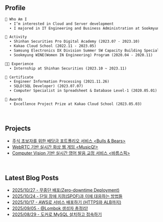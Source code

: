 <h2>  Profile  </h2>

```markdown
🌱 Who Am I
  ∙ I’m interested in Cloud and Server development
  ∙ I majored in IT Engineering and Business Administration at Sookmyung Women's University

📘 Activity
  ∙ Shinhan Securities Pro Digital Academy (2023.07 - 2023.10)
  ∙ Kakao Cloud School (2022.11 - 2023.05)
  ∙ Samsung Electronics DX Division Summer SW Capacity Building Special Lecture (2022.07 - 2022.08)
  ∙ Sookmyung WINE(Women IN Engineering) Program (2020.04 - 2020.11)

👩‍💻 Experience
  ∙ Internship at Shinhan Securities (2023.10 ~ 2023.11)

📜 Certificate
  ∙ Engineer Information Processing (2021.11.26)
  ∙ SQLD(SQL Developer) (2023.07.07)
  ∙ Computer Specialist in Spreadsheet & Database Level-1 (2020.05.01)

🏅 Awards
  ∙ Excellence Project Prize at Kakao Cloud School (2023.05.03)
```
<br>

<h2>  Projects  </h2>

- [주식 초보자를 위한 배당금 포트폴리오 서비스 <Bulls & Bears>](https://github.com/bulls-and-bears)
- [WebRTC 기반 실시간 화상 웹 게임 <MusicQ!>](https://github.com/Dream-Kakao)
- [Computer Vision 기반 실시간 영어 발음 교정 서비스 <바름스픽>](https://github.com/Barum-Speak/barumLipNet)

<br>

<h2>  Latest Blog Posts  </h2>

- [2025/10/27 - 무중단 배포(Zero-downtime Deployment)](https://chxrryda.tistory.com/329)
- [2025/10/24 - 단일 장애 지점(SPOF)과 이에 대응하는 방법들](https://chxrryda.tistory.com/328)
- [2025/10/17 - AWS로 서비스 배포하기 (HTTPS와 ALB까지)](https://chxrryda.tistory.com/327)
- [2025/09/05 - @Lombok 생성자 총정리!](https://chxrryda.tistory.com/323)
- [2025/08/29 - 도커로 MySQL 설치하고 접속하기](https://chxrryda.tistory.com/321)

